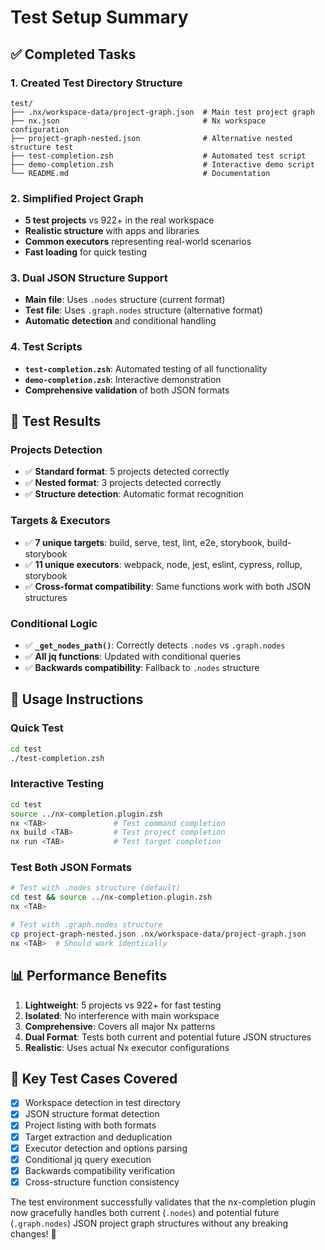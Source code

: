 # Test Setup Summary

## ✅ Completed Tasks

### 1. Created Test Directory Structure
```
test/
├── .nx/workspace-data/project-graph.json  # Main test project graph
├── nx.json                                # Nx workspace configuration
├── project-graph-nested.json              # Alternative nested structure test
├── test-completion.zsh                    # Automated test script
├── demo-completion.zsh                    # Interactive demo script
└── README.md                              # Documentation
```

### 2. Simplified Project Graph
- **5 test projects** vs 922+ in the real workspace
- **Realistic structure** with apps and libraries
- **Common executors** representing real-world scenarios
- **Fast loading** for quick testing

### 3. Dual JSON Structure Support
- **Main file**: Uses `.nodes` structure (current format)
- **Test file**: Uses `.graph.nodes` structure (alternative format)
- **Automatic detection** and conditional handling

### 4. Test Scripts
- **`test-completion.zsh`**: Automated testing of all functionality
- **`demo-completion.zsh`**: Interactive demonstration
- **Comprehensive validation** of both JSON formats

## 🧪 Test Results

### Projects Detection
- ✅ **Standard format**: 5 projects detected correctly
- ✅ **Nested format**: 3 projects detected correctly
- ✅ **Structure detection**: Automatic format recognition

### Targets & Executors
- ✅ **7 unique targets**: build, serve, test, lint, e2e, storybook, build-storybook
- ✅ **11 unique executors**: webpack, node, jest, eslint, cypress, rollup, storybook
- ✅ **Cross-format compatibility**: Same functions work with both JSON structures

### Conditional Logic
- ✅ **`_get_nodes_path()`**: Correctly detects `.nodes` vs `.graph.nodes`
- ✅ **All jq functions**: Updated with conditional queries
- ✅ **Backwards compatibility**: Fallback to `.nodes` structure

## 🚀 Usage Instructions

### Quick Test
```bash
cd test
./test-completion.zsh
```

### Interactive Testing
```bash
cd test
source ../nx-completion.plugin.zsh
nx <TAB>               # Test command completion
nx build <TAB>         # Test project completion
nx run <TAB>           # Test target completion
```

### Test Both JSON Formats
```bash
# Test with .nodes structure (default)
cd test && source ../nx-completion.plugin.zsh
nx <TAB>

# Test with .graph.nodes structure
cp project-graph-nested.json .nx/workspace-data/project-graph.json
nx <TAB>  # Should work identically
```

## 📊 Performance Benefits

1. **Lightweight**: 5 projects vs 922+ for fast testing
2. **Isolated**: No interference with main workspace
3. **Comprehensive**: Covers all major Nx patterns
4. **Dual Format**: Tests both current and potential future JSON structures
5. **Realistic**: Uses actual Nx executor configurations

## 🎯 Key Test Cases Covered

- [x] Workspace detection in test directory
- [x] JSON structure format detection
- [x] Project listing with both formats
- [x] Target extraction and deduplication
- [x] Executor detection and options parsing
- [x] Conditional jq query execution
- [x] Backwards compatibility verification
- [x] Cross-structure function consistency

The test environment successfully validates that the nx-completion plugin now gracefully handles both current (`.nodes`) and potential future (`.graph.nodes`) JSON project graph structures without any breaking changes! 🎉
